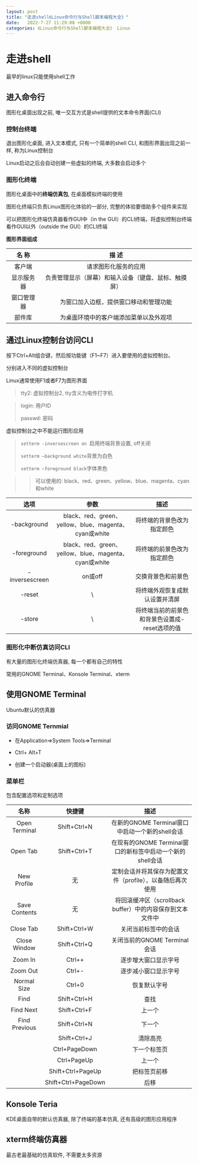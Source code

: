```yaml
---
layout: post
title: "走进shell《Linux命令行与Shell脚本编程大全》" 
date:   2022-7-27 11:29:08 +0800
categories: 《Linux命令行与Shell脚本编程大全》 Linux
---
```


# 走进shell

最早的linux只能使用shell工作

## 进入命令行

图形化桌面出现之前, 唯一交互方式是shell提供的文本命令界面(CLI)

### 控制台终端

退出图形化桌面, 进入文本模式, 只有一个简单的shell CLI, 和图形界面出现之前一样, 称为Linux控制台

Linux启动之后会自动创建一些虚拟的终端, 大多数会启动多个

### 图形化终端

图形化桌面中的**终端仿真包**, 在桌面模拟终端的使用

图形化终端只负责Linux图形化体验的一部分, 完整的体验要借助多个组件来实现

可以把图形化终端仿真器看作GUI中（in the GUI）的CLI终端，将虚拟控制台终端看作GUI以外（outside the GUI）的CLI终端

**图形界面组成**

|   名  称   |                        描  述                        |
| :--------: | :--------------------------------------------------: |
|   客户端   |                 请求图形化服务的应用                 |
| 显示服务器 | 负责管理显示（屏幕）和输入设备（键盘、鼠标、触摸屏） |
| 窗口管理器 |        为窗口加入边框，提供窗口移动和管理功能        |
|   部件库   |        为桌面环境中的客户端添加菜单以及外观项        |

## 通过Linux控制台访问CLI

按下Ctrl+Alt组合键，然后按功能键（F1~F7）进入要使用的虚拟控制台。

分别进入不同的虚拟控制台

Linux通常使用F1或者F7为图形界面

> tty2: 虚拟控制台2, tty含义为电传打字机

> login: 用户ID
>
> passwd: 密码

虚拟控制台之中不能运行图形应用

> `setterm -inversescreen on `启用终端背景设置, off关闭
>
> `setterm –background white`背景为白色
>
> `setterm –foreground black`字体黑色

> > 可以使用的: black、red、green、yellow、blue、magenta、cyan和white

|      选项      |                         参数                          |                      描述                      |
| :------------: | :---------------------------------------------------: | :--------------------------------------------: |
|  -background   | black、red、green、yellow、blue、magenta、cyan或white |           将终端的背景色改为指定颜色           |
|  -foreground   | black、red、green、yellow、blue、magenta、cyan或white |           将终端的前景色改为指定颜色           |
| -inversescreen |                        on或off                        |               交换背景色和前景色               |
|     -reset     |                           \                           |         将终端外观恢复成默认设置并清屏         |
|     -store     |                           \                           | 将终端当前的前景色和背景色设置成-reset选项的值 |

### 图形化中断仿真访问CLI

有大量的图形化终端仿真器, 每一个都有自己的特性

常用的GNOME Terminal、Konsole Terminal、xterm

## 使用GNOME Terminal

Ubuntu默认的仿真器

### 访问GNOME Ternmial

+ 在Application=>System Tools=>Terminal

+ Ctrl+ Alt+T

+ 创建一个启动器(桌面上的图标)

### 菜单栏

包含配置选项和定制选项

|     名称      |       快捷键        |                           描述                            |
| :-----------: | :-----------------: | :-------------------------------------------------------: |
| Open Terminal |    Shift+Ctrl+N     |      在新的GNOME Terminal窗口中启动一个新的shell会话      |
|   Open Tab    |    Shift+Ctrl+T     | 在现有的GNOME Terminal窗口的新标签中启动一个新的shell会话 |
|  New Profile  |         无          | 定制会话并将其保存为配置文件（profile），以备随后再次使用 |
| Save Contents |         无          | 将回滚缓冲区（scrollback buffer）中的内容保存到文本文件中 |
|   Close Tab   |    Shift+Ctrl+W     |                   关闭当前标签中的会话                    |
| Close Window  |    Shift+Ctrl+Q     |               关闭当前的GNOME Terminal会话                |
|    Zoom In    |       Ctrl++        |                   逐步增大窗口显示字号                    |
|   Zoom Out    |       Ctrl+-        |                   逐步减小窗口显示字号                    |
|  Normal Size  |       Ctrl+0        |                       恢复默认字号                        |
|     Find      |    Shift+Ctrl+H     |                           查找                            |
|   Find Next   |    Shift+Ctrl+F     |                          上一个                           |
| Find Previous |    Shift+Ctrl+N     |                          下一个                           |
|               |    Shift+Ctrl+J     |                         清除高亮                          |
|               |    Ctrl+PageDown    |                       下一个标签页                        |
|               |     Ctrl+PageUp     |                          上一个                           |
|               |  Shift+Ctrl+PageUp  |                       把标签页前移                        |
|               | Shift+Ctrl+PageDown |                           后移                            |

## Konsole Teria

KDE桌面自带的默认仿真器, 除了终端的基本仿真, 还有高级的图形应用程序

## xterm终端仿真器

最古老最基础的仿真软件, 不需要太多资源

